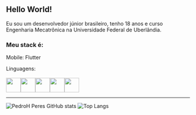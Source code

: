 ## Hello World!

<link rel="stylesheet" href="https://cdn.jsdelivr.net/gh/devicons/devicon@v2.15.1/devicon.min.css">
          
 Eu sou um desenvolvedor júnior brasileiro, tenho 18 anos e curso Engenharia Mecatrônica na Universidade Federal de Uberlândia.
 
### Meu stack é:
 Mobile: Flutter
 
Linguagens: 
<br></br>
<img src="https://cdn.jsdelivr.net/gh/devicons/devicon/icons/dart/dart-original.svg" width=40 height=40/><img src="https://cdn.jsdelivr.net/gh/devicons/devicon/icons/android/android-original.svg" width=40 height=40/><img src="https://cdn.jsdelivr.net/gh/devicons/devicon/icons/python/python-original.svg" width=40 height=40/><img src="https://cdn.jsdelivr.net/gh/devicons/devicon/icons/arduino/arduino-original-wordmark.svg" width=40 height=40/><img src="https://cdn.jsdelivr.net/gh/devicons/devicon/icons/cplusplus/cplusplus-original.svg" width=40 height=40/>
          
          

<hr>

![PedroH Peres GitHub stats](https://github-readme-stats.vercel.app/api?username=PedroH-Peres&theme=radical)
![Top Langs](https://github-readme-stats.vercel.app/api/top-langs/?username=PedroH-Peres&theme=radical)

          
          
          

          
          
 
<!--![willianrod's wakatime stats](https://github-readme-stats.vercel.app/api/wakatime?username=PedroH-Peres)-->
